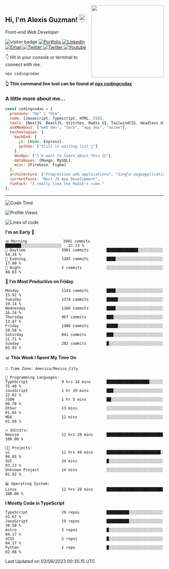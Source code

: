 <img align='right' src="https://media.giphy.com/media/M9gbBd9nbDrOTu1Mqx/giphy.gif" width="230">
<h2>Hi, I'm Alexis Guzman! <img src="https://media.giphy.com/media/hvRJCLFzcasrR4ia7z/giphy.gif" width="25px"></h2>
<p><em>Front-end Web Developer</em></p>

<p>
  <img src="https://visitor-badge.glitch.me/badge?page_id=a12989x.a12989x&left_color=black&right_color=gray" alt="visitor badge"/>
  <a href='https://www.codingcodax.dev/' target='_blank'>
    <img alt='Portfolio' src='https://img.shields.io/badge/Portfolio-black?logo=vercel&style=flat-square'>
  </a>
  <a href='https://linkedin.com/in/codingcodax/' target='_blank'>
    <img alt='LinkedIn' src='https://img.shields.io/badge/LinkedIn-black?logo=LinkedIn&style=flat-square'>
  </a>
  <a href='mailto:codingcodax@gmail.com' target='_blank'>
    <img alt='Email' src='https://img.shields.io/badge/Email-black?logo=Gmail&style=flat-square'>
  </a>
  <a href='https://twitter.com/codingcodax' target='_blank'>
    <img alt='Twitter' src='https://img.shields.io/badge/Twitter-black?logo=Twitter&style=flat-square'>
  </a>
  <a href='https://www.instagram.com/codingcodax/' target='_blank'>
    <img alt='Twitter' src='https://img.shields.io/badge/Instagram-black?logo=Instagram&style=flat-square'>
  </a>
  <a href='https://www.youtube.com/@codingcodax' target='_blank'>
    <img alt='Youtube' src='https://img.shields.io/badge/YouTube-black?logo=Youtube&style=flat-square'>
  </a>
</p>

👇 Hit in your console or terminal to connect with me.

```bash
npx codingcodax 
```
**👆 This command line tool can be found at [npx codingcodax](https://github.com/codingcodax/npx-codingcodax)**

<h3>A little more about me...</h3>

```javascript
const codingcodax = {
  pronouns: "He" | "Him",
  code: [Javascript, Typescript, HTML, CSS],
  tools: [NextJS, ReactJS, Stitches, Radix UI, TailwindCSS, Headless UI, Prisma],
  askMeAbout: ["web dev", "tech", "app dev", "anime"],
  technologies: {
    backEnd: {
      js: [Node, Express],
      python: ["Still in waiting list 🥲"]
    },
    devOps: ["I'm want to learn about this 😊"],
    databases: [Mongo, MySQL],
    misc: [Firebase, Figma]
  },
  architecture: ["Progressive web applications", "Single pageapplications"],
  currentFocus: "Next JS App Development",
  funFact: "I really like the Rubik's cube."
};
```

---

<!--START_SECTION:waka-->
![Code Time](http://img.shields.io/badge/Code%20Time-1%2C331%20hrs%2057%20mins-blue)

![Profile Views](http://img.shields.io/badge/Profile%20Views-3-blue)

![Lines of code](https://img.shields.io/badge/From%20Hello%20World%20I%27ve%20Written-6.5%20million%20lines%20of%20code-blue)

**I'm an Early 🐤** 

```text
🌞 Morning                1991 commits        ███████░░░░░░░░░░░░░░░░░░   27.73 % 
🌆 Daytime                3901 commits        ██████████████░░░░░░░░░░░   54.34 % 
🌃 Evening                1285 commits        ████░░░░░░░░░░░░░░░░░░░░░   17.90 % 
🌙 Night                  2 commits           ░░░░░░░░░░░░░░░░░░░░░░░░░   00.03 % 
```
📅 **I'm Most Productive on Friday** 

```text
Monday                   1143 commits        ████░░░░░░░░░░░░░░░░░░░░░   15.92 % 
Tuesday                  1374 commits        █████░░░░░░░░░░░░░░░░░░░░   19.14 % 
Wednesday                1166 commits        ████░░░░░░░░░░░░░░░░░░░░░   16.24 % 
Thursday                 967 commits         ███░░░░░░░░░░░░░░░░░░░░░░   13.47 % 
Friday                   1406 commits        █████░░░░░░░░░░░░░░░░░░░░   19.58 % 
Saturday                 841 commits         ███░░░░░░░░░░░░░░░░░░░░░░   11.71 % 
Sunday                   282 commits         █░░░░░░░░░░░░░░░░░░░░░░░░   03.93 % 
```


📊 **This Week I Spent My Time On** 

```text
🕑︎ Time Zone: America/Mexico_City

💬 Programming Languages: 
TypeScript               9 hrs 24 mins       ███████████████████░░░░░░   75.40 % 
JavaScript               1 hr 29 mins        ███░░░░░░░░░░░░░░░░░░░░░░   12.02 % 
JSON                     1 hr 5 mins         ██░░░░░░░░░░░░░░░░░░░░░░░   08.70 % 
Other                    13 mins             ░░░░░░░░░░░░░░░░░░░░░░░░░   01.84 % 
MDX                      12 mins             ░░░░░░░░░░░░░░░░░░░░░░░░░   01.69 % 

🔥 Editors: 
Neovim                   12 hrs 28 mins      █████████████████████████   100.00 % 

🐱‍💻 Projects: 
ui                       11 hrs 49 mins      ████████████████████████░   94.85 % 
SUI                      24 mins             █░░░░░░░░░░░░░░░░░░░░░░░░   03.23 % 
Unknown Project          14 mins             ░░░░░░░░░░░░░░░░░░░░░░░░░   01.92 % 

💻 Operating System: 
Linux                    12 hrs 28 mins      █████████████████████████   100.00 % 
```

**I Mostly Code in TypeScript** 

```text
TypeScript               20 repos            ██████████░░░░░░░░░░░░░░░   41.67 % 
JavaScript               19 repos            ██████████░░░░░░░░░░░░░░░   39.58 % 
Astro                    2 repos             █░░░░░░░░░░░░░░░░░░░░░░░░   04.17 % 
SCSS                     2 repos             █░░░░░░░░░░░░░░░░░░░░░░░░   04.17 % 
Python                   1 repo              █░░░░░░░░░░░░░░░░░░░░░░░░   02.08 % 
```




 Last Updated on 03/06/2023 00:35:15 UTC
<!--END_SECTION:waka-->
